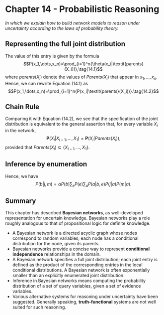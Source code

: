 # Chapter 14 - Probabilistic Reasoning
_In which we explain how to build network models to reason under uncertainty according to the laws of probability theory._
## Representing the full joint distribution
The value of this entry is given by the formula
$$P(x_1,\dots,x_n)=\prod_{i=1}^n{\theta(x_i|\textit{parents}(X_i))},\tag{14.1}$$
where $\textit{parents}(X_i)$ denote the values of $\textit{Parents}(X_i)$ that appear in $x_1,\dots,x_n.$
Hence, we can rewrite Equation $(14.1)$ as
$$P(x_1,\dots,x_n)=\prod_{i=1}^n{P(x_i|\textit{parents}(X_i))}.\tag{14.2}$$
## Chain Rule
Comparing it with Equation $(14.2),$ we see that the specification of the joint distribution is equivalent to the general assertion that, for every variable $X_i$ in the network,
$$\mathbf{P}(X_i|X_{i-1},\dots,X_1)=\mathbf{P}(X_i|\textit{Parents}(X_i)),\tag{14.3}$$
provided that $\textit{Parents}(X_i)\subseteq\{X_{i-1},\dots,X_1\}.$
## Inference by enumeration
Hence, we have
$$P(b|j,m)=\alpha P(b)\sum_e{P(e)}\sum_a{P(a|b,e)P(j|a)P(m|a)}.\tag{14.4}$$
## Summary
This chapter has described __Bayesian networks__, as well-developed representation for uncertain knowledge. Bayesian networks play a role roughly analogous to that of propositional logic for definite knowledge.
* A Bayesian network is a directed acyclic graph whose nodes correspond to random variables; each node has a conditional distribution for the node, given its parents.
* Bayesian networks provide a concise way to represent __conditional independence__ relationships in the domain.
* A Bayesian network specifies a full joint distribution; each joint entry is defined as the product of the corresponding entries in the local conditional distributions. A Bayesian network is often exponentially smaller than an explicitly enumerated joint distribution.
* Inference in Bayesian networks means computing the probability distribution of a set of query variables, given a set of evidence variables.
* Various alternative systems for reasoning under uncertainty have been suggested. Generally speaking, __truth-functional__ systems are not well suited for such reasoning.
